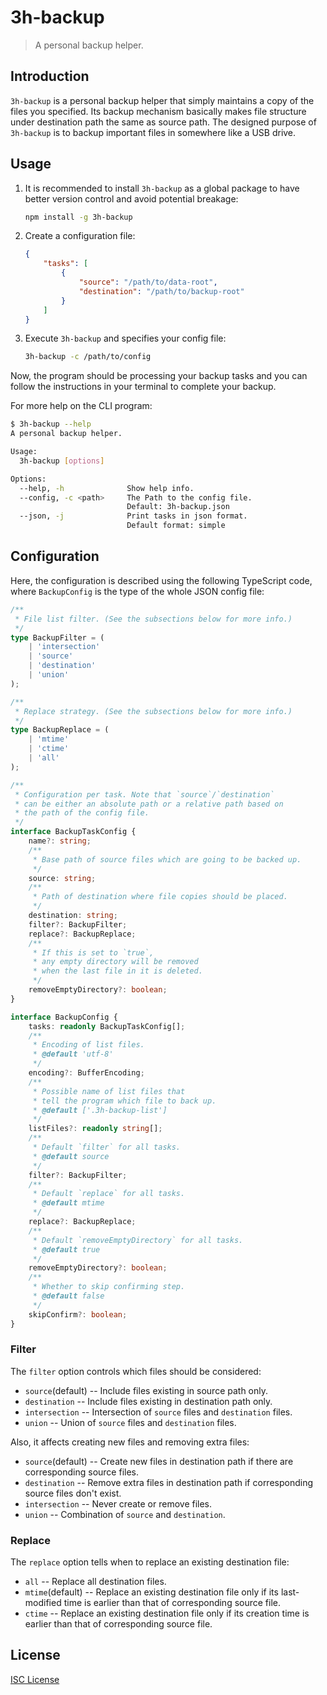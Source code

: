 # 3h-backup

> A personal backup helper.

## Introduction

`3h-backup` is a personal backup helper that simply maintains a copy
of the files you specified. Its backup mechanism basically makes
file structure under destination path the same as source path.
The designed purpose of `3h-backup` is to backup important files
in somewhere like a USB drive.

## Usage

1. It is recommended to install `3h-backup` as a global package
    to have better version control and avoid potential breakage:

    ```bash
    npm install -g 3h-backup
    ```

2. Create a configuration file:

    ```json
    {
        "tasks": [
            {
                "source": "/path/to/data-root",
                "destination": "/path/to/backup-root"
            }
        ]
    }
    ```

3. Execute `3h-backup` and specifies your config file:

    ```bash
    3h-backup -c /path/to/config
    ```

Now, the program should be processing your backup tasks and you can
follow the instructions in your terminal to complete your backup.

For more help on the CLI program:

```bash
$ 3h-backup --help
A personal backup helper.

Usage:
  3h-backup [options]

Options:
  --help, -h              Show help info.
  --config, -c <path>     The Path to the config file.
                          Default: 3h-backup.json
  --json, -j              Print tasks in json format.
                          Default format: simple
```

## Configuration

Here, the configuration is described using the following TypeScript code,
where `BackupConfig` is the type of the whole JSON config file:

```ts
/**
 * File list filter. (See the subsections below for more info.)
 */
type BackupFilter = (
    | 'intersection'
    | 'source'
    | 'destination'
    | 'union'
);

/**
 * Replace strategy. (See the subsections below for more info.)
 */
type BackupReplace = (
    | 'mtime'
    | 'ctime'
    | 'all'
);

/**
 * Configuration per task. Note that `source`/`destination`
 * can be either an absolute path or a relative path based on
 * the path of the config file.
 */
interface BackupTaskConfig {
    name?: string;
    /**
     * Base path of source files which are going to be backed up.
     */
    source: string;
    /**
     * Path of destination where file copies should be placed.
     */
    destination: string;
    filter?: BackupFilter;
    replace?: BackupReplace;
    /**
     * If this is set to `true`,
     * any empty directory will be removed
     * when the last file in it is deleted.
     */
    removeEmptyDirectory?: boolean;
}

interface BackupConfig {
    tasks: readonly BackupTaskConfig[];
    /**
     * Encoding of list files.
     * @default 'utf-8'
     */
    encoding?: BufferEncoding;
    /**
     * Possible name of list files that
     * tell the program which file to back up.
     * @default ['.3h-backup-list']
     */
    listFiles?: readonly string[];
    /**
     * Default `filter` for all tasks.
     * @default source
     */
    filter?: BackupFilter;
    /**
     * Default `replace` for all tasks.
     * @default mtime
     */
    replace?: BackupReplace;
    /**
     * Default `removeEmptyDirectory` for all tasks.
     * @default true
     */
    removeEmptyDirectory?: boolean;
    /**
     * Whether to skip confirming step.
     * @default false
     */
    skipConfirm?: boolean;
}
```

### Filter

The `filter` option controls which files should be considered:

- `source`(default) -- Include files existing in source path only.
- `destination` -- Include files existing in destination path only.
- `intersection` -- Intersection of `source` files and `destination` files.
- `union` -- Union of `source` files and `destination` files.

Also, it affects creating new files and removing extra files:

- `source`(default) -- Create new files in destination path
    if there are corresponding source files.
- `destination` -- Remove extra files in destination path
    if corresponding source files don't exist.
- `intersection` -- Never create or remove files.
- `union` -- Combination of `source` and `destination`.

### Replace

The `replace` option tells when to replace an existing destination file:

- `all` -- Replace all destination files.
- `mtime`(default) -- Replace an existing destination file only if its
    last-modified time is earlier than that of corresponding source file.
- `ctime` -- Replace an existing destination file only if its creation
    time is earlier than that of corresponding source file.

## License

[ISC License](./LICENSE)
